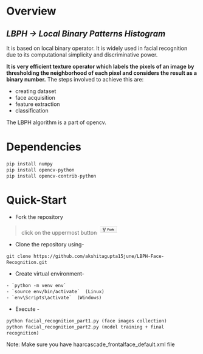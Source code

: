 # Overview

## *LBPH -> Local Binary Patterns Histogram*

It is based on local binary operator. It is widely used in facial recognition due to its computational simplicity and discriminative power. 

**It is very efficient texture operator which labels the pixels of an image by thresholding the neighborhood of each pixel and considers the result as a binary number.**
The steps involved to achieve this are:

* creating dataset
* face acquisition
* feature extraction
* classification

The LBPH algorithm is a part of opencv.


# Dependencies

    pip install numpy
    pip install opencv-python
    pip install opencv-contrib-python
 
# Quick-Start

- Fork the repository
>click on the uppermost button <img src="https://github.com/Vinamrata1086/Face-X/blob/master/Recognition-Algorithms/Facial%20Recognition%20using%20LBPH/images/fork.png" width=50>

- Clone the repository using-
```
git clone https://github.com/akshitagupta15june/LBPH-Face-Recognition.git
```
- Create virtual environment-
```
- `python -m venv env`
- `source env/bin/activate`  (Linux)
- `env\Scripts\activate`  (Windows)
```

- Execute -
```
python facial_recognition_part1.py (face images collection)
python facial_recognition_part2.py (model training + final recognition)
```

Note: Make sure you have haarcascade_frontalface_default.xml file 

